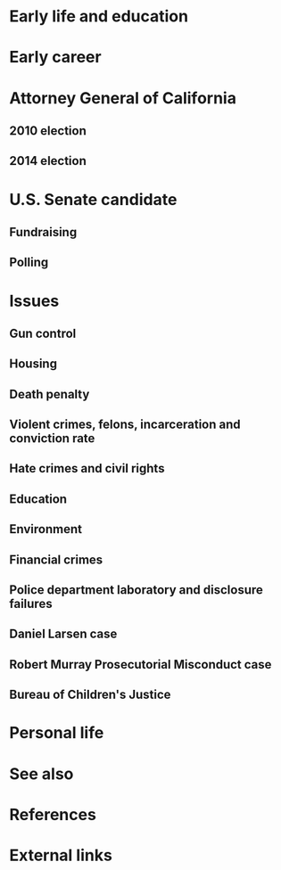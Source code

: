# 
# Early life and education
# Early career
# Attorney General of California
## 2010 election
## 2014 election
# U.S. Senate candidate
## Fundraising
## Polling
# Issues
## Gun control
## Housing
## Death penalty
## Violent crimes, felons, incarceration and conviction rate
## Hate crimes and civil rights
## Education
## Environment
## Financial crimes
## Police department laboratory and disclosure failures
## Daniel Larsen case
## Robert Murray Prosecutorial Misconduct case
## Bureau of Children's Justice
# Personal life
# See also
# References
# External links
